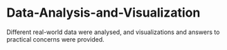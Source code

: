 # Data-Analysis-and-Visualization
Different real-world data were analysed, and visualizations and answers to practical concerns were provided.

